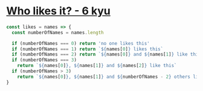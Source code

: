 # [Who likes it? - 6 kyu](https://www.codewars.com/kata/5266876b8f4bf2da9b000362)

```javascript
const likes = names => {
  const numberOfNames = names.length

  if (numberOfNames === 0) return 'no one likes this'
  if (numberOfNames === 1) return `${names[0]} likes this`
  if (numberOfNames === 2) return `${names[0]} and ${names[1]} like this`
  if (numberOfNames === 3)
    return `${names[0]}, ${names[1]} and ${names[2]} like this`
  if (numberOfNames > 3)
    return `${names[0]}, ${names[1]} and ${numberOfNames - 2} others like this`
}
```
